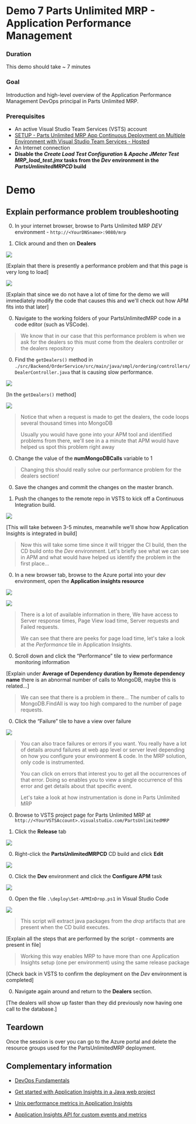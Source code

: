 # Demo 7 Parts Unlimited MRP - Application Performance Management

### Duration
This demo should take ~ 7 minutes

### Goal
Introduction and high-level overview of the Application Performance Management DevOps principal in Parts Unlimited MRP. 

### Prerequisites
* An active Visual Studio Team Services (VSTS) account
* [SETUP - Parts Unlimited MRP App Continuous Deployment on Multiple Environment with Visual Studio Team Services - Hosted](../../SETUP_Continuous-Deployment/Setup.md)
* An Internet connection
* **Disable the *Create Load Test Configuration* & *Apache JMeter Test MRP_load_test.jmx* tasks from the *Dev* environment in the *PartsUmlimitedMRPCD* build**  

# Demo

## Explain performance problem troubleshooting

0. In your internet browser, browse to Parts Unlimited MRP *DEV* environment - `http://<YourDNSname>:9080/mrp`

0. Click around and then on **Dealers**

 ![](<media/browse_mrp_around.png>)

 [Explain that there is presently a performance problem and that this page is very long to load]

 ![](<media/long_dealers_loading.png>)

 [Explain that since we do not have a lot of time for the demo we will immediately modify the code that causes this and we'll check out how APM fits into that later]

0. Navigate to the working folders of your PartsUnlimitedMRP code in a code editor (such as VSCode).

 > We know that in our case that this performance problem is when we ask for the dealers so this must come from
 > the dealers controller or the dealers repository 

0. Find the `getDealers()` method in `./src/Backend/OrderService/src/main/java/smpl/ordering/controllers/DealerController.java` that is causing slow performance.

 ![](<media/find_getdealers_in_code.png>)

 [In the `getDealers()` method]

 ![](<media/get_dealers_loop_problem.png>)
 
 > Notice that when a request is made to get the dealers, the code loops several thousand times into MongoDB 
 >
 > Usually you would have gone into your APM tool and identified problems from there, we'll see in a a minute
 > that APM would have helped us spot this problem right away
 
0. Change the value of the **numMongoDBCalls** variable to 1
 
 > Changing this should really solve our performance problem for the dealers section!

0. Save the changes and commit the changes on the master branch.

0. Push the changes to the remote repo in VSTS to kick off a Continuous Integration build.

 ![](<media/commit_push_performance_fix.png>)

 [This will take between 3-5 minutes, meanwhile we'll show how Application Insights is integrated in build]

 > Now this will take some time since it will trigger the CI build, then the CD build onto the *Dev* environment.
 > Let's briefly see what we can see in APM and what would have helped us identify the problem in the first place...

0. In a new browser tab, browse to the Azure portal into your dev environment, open the **Application insights resource**

 ![](<media/browse_to_app_insights.png>)

 ![](<media/browse_app_insights_performance_tile.png>)

 > There is a lot of available information in there, We have access to Server response times, Page View load time, Server requests and Failed requests.
 >
 > We can see that there are peeks for page load time, let's take a look at the *Performance* tile in Application Insights.

0. Scroll down and click the “Performance” tile to view performance monitoring information

 [Explain under **Average of Dependency duration by Remote dependency name** there is an abnormal number of calls to MongoDB, maybe this is related...]

 > We can see that there is a problem in there... The number of calls to MongoDB.FindAll is way too high compared to 
 > the number of page requests.

0. Click the “Failure” tile to have a view over failure

 ![](<media/app_insights_failure_tile_details.png>)

 > You can also trace failures or errors if you want. You really have a lot of details around failures at web app level or server level
 > depending on how you configure your environment & code. In the MRP solution, only code is instrumented.
 > 
 > You can click on errors that interest you to get all the occurrences of that error. Doing so enables you to view 
 > a single occurrence of this error and get details about that specific event.
 >
 > Let's take a look at how instrumentation is done in Parts Unlimited MRP

0. Browse to VSTS project page for Parts Unlimited MRP at `http://<YourVSTSAccount>.visualstudio.com/PartsUnlimitedMRP`

0. Click the **Release** tab

 ![](<media/browse_release_tab.png>)

0. Right-click the **PartsUnlimitedMRPCD** CD build and click **Edit**

 ![](<media/edit_pumrpcd_build.png>)

0. Click the **Dev** environment and click the **Configure APM** task

 ![](<media/browse_to_configure_apm_task.png>)

0. Open the file `.\deploy\Set-APMInDrop.ps1` in Visual Studio Code

 ![](<media/setapmindrop_script_in_vscode.png>)

 > This script will extract java packages from the *drop* artifacts that are present when the CD build executes.

 [Explain all the steps that are performed by the script - comments are present in file]

 > Working this way enables MRP to have more than one Application Insights setup (one per environment) using the same release package

 [Check back in VSTS to confirm the deployment on the *Dev* environment is completed]

0. Navigate again around and return to the **Dealers** section. 

 [The dealers will show up faster than they did previously now having one call to the database.]

## Teardown
Once the session is over you can go to the Azure portal and delete the resource groups used for the PartsUnlimitedMRP deployment.  

## Complementary information

* [DevOps Fundamentals](https://channel9.msdn.com/Series/DevOps-Fundamentals)

* [Get started with Application Insights in a Java web project](https://azure.microsoft.com/en-us/documentation/articles/app-insights-java-get-started/)

* [Unix performance metrics in Application Insights](https://azure.microsoft.com/en-us/documentation/articles/app-insights-java-collectd/)

* [Application Insights API for custom events and metrics](https://azure.microsoft.com/en-us/documentation/articles/app-insights-web-track-usage-custom-events-metrics/)
